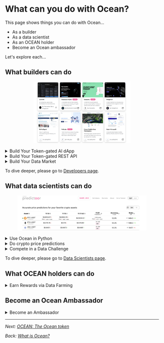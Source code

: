 # What can you do with Ocean?

This page shows things you can do with Ocean...

* As a builder
* As a data scientist
* As an OCEAN holder
* Become an Ocean ambassador

Let's explore each...

## What builders can do

<div align="center">

<figure><img src="../.gitbook/assets/general/dapps.png" alt="" width="75%"><figcaption></figcaption></figure>

</div>

<details>

<summary>Build Your Token-gated AI dApp</summary>

Monetize by making your dApp token-gated. Users no longer have to use credit cards or manage OAuth credentials. Rather, they buy & spend ERC20 datatokens to access your dApp content.

Go further yet: rather than storing user profile data on your centralized server -- which exposes you to liability -- have it on-chain encrypted by the user's wallet, and just-in-time decrypt for the app.

</details>

<details>

<summary>Build Your Token-gated REST API</summary>

Focus on the backend: make a Web3-native REST API. Like the token-gated dApps, consumers of the REST API buy access with crypto, not credit cards.

</details>

<details>

<summary>Build Your Data Market</summary>

Build a decentralized data marketplace by [forking Ocean Market code](../developers/build-a-marketplace/) to quickly get something good, or by building up from Ocean components for a more custom look.

</details>

To dive deeper, please go to [Developers page](../developers/).

## What data scientists can do

<div align="center">

<figure><img src="../.gitbook/assets/predictoor/predictoor_ui_crop.png" alt=""><figcaption></figcaption></figure>

</div>

<details>

<summary>Use Ocean in Python</summary>

The [**ocean.py**](../data-scientists/ocean.py/) library is built for the key environment of data scientists: Python. Use it to earn $ from your data, share your data, get more data from others, and see provenance of data usage.

</details>

<details>

<summary>Do crypto price predictions</summary>

With [Ocean Predictoor](../predictoor/), you submit predictions for the future price of BTC, ETH etc, and earn. The more accurate your predictions, the more $ you can earn.

</details>

<details>

<summary>Compete in a Data Challenge</summary>

Ocean regularly offer [data science challenges](../data-scientists/join-a-data-challenge.md) on real-world problems. Showcase your skills, and earn $ prizes.

</details>

To dive deeper, please go to [Data Scientists page](../data-scientists/).

## What OCEAN holders can do

<details>

<summary>Earn Rewards via Data Farming</summary>

Ocean's [Data Farming](../data-farming/) incentives program rewards OCEAN to participants who make accurate predictions of the price directions of DeFi crypto tokens. Most of the activity happens on [Predictoor.ai](https://www.predictoor.ai/). Explore more [here](https://docs.oceanprotocol.com/data-farming/predictoordf)

</details>

## Become an Ocean Ambassador

<details>

<summary>Become an Ambassador</summary>

As an ambassador, you are an advocate for the protocol, promoting its vision and mission. By sharing your knowledge and enthusiasm, you can educate others about the benefits of Ocean Protocol, inspiring them to join the ecosystem. As part of a global community of like-minded individuals, you gain access to exclusive resources, networking opportunities, and collaborations that further enhance your expertise in the data economy. Of course, the Ocean Protocol Ambassador Program rewards contributors with weekly bounties and discretionary grants for growing the Ocean Protocol communtiy worldwide.

Follow the steps below to become an ambassador:

To become a member of the Ambassador Program, follow these steps:

1. Join Ocean Protocol's [Discord](https://discord.com/invite/TnXjkR5) server
2. Join the Discord channel called #treasure-hunter.
3. Access the application form: "[Apply](https://discord.com/channels/612953348487905282/1133478278531911790) to use this channel."
4. Answer the questions in the application form.
5. Once you've completed the application process, you can start earning experience points (XP) by actively engaging in discussions on various topics related to the Ocean Protocol.

</details>

***

_Next:_ [_OCEAN: The Ocean token_](ocean-token.md)

_Back:_ [_What is Ocean?_](what-is-ocean.md)
